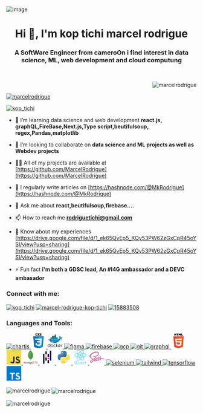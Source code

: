 ![image](https://img.freepik.com/premium-vector/web-developer-works-laptop-horizontal-banner-with-young-programmer-job-colorful-illustration-flat-style_198278-423.jpg?w=2000)


<h1 align="center">Hi 👋, I'm kop tichi marcel rodrigue</h1>
<h3 align="center">A SoftWare Engineer from cameroOn i find interest in data science, ML, web development and cloud computung</h3>
<br>

<p align="right"> <img src="https://komarev.com/ghpvc/?username=marcelrodrigue&label=Profile%20views&color=0e75b6&style=flat" alt="marcelrodrigue" /> </p>

<p align="left"> <a href="https://github.com/ryo-ma/github-profile-trophy"><img src="https://github-profile-trophy.vercel.app/?username=marcelrodrigue" alt="marcelrodrigue" /></a> </p>

<p align="left"> <a href="https://twitter.com/kop_tichi" target="blank"><img src="https://img.shields.io/twitter/follow/kop_tichi?logo=twitter&style=for-the-badge" alt="kop_tichi" /></a> </p>

- 🌱 I’m learning data science and web development **react.js, graphQL,FireBase,Next.js,Type script,beutifulsoup, regex,Pandas,matplotlib**

- 👯 I’m looking to collaborate on **data science and ML projects as well as Webdev projects**

- 👨‍💻 All of my projects are available at [https://github.com/MarcelRodrigue](https://github.com/MarcelRodrigue)

- 📝 I regularly write articles on [https://hashnode.com/@MkRodrigue](https://hashnode.com/@MkRodrigue)

- 💬 Ask me about **react,beutifulsoup,firebase....**

- 📫 How to reach me **rodriguetichi@gmail.com**

- 📄 Know about my experiences [https://drive.google.com/file/d/1_ek65QvEp5_KQy53PW62zGxCpR45oYSI/view?usp=sharing](https://drive.google.com/file/d/1_ek65QvEp5_KQy53PW62zGxCpR45oYSI/view?usp=sharing)

- ⚡ Fun fact **i'm both a GDSC lead, An #I4G ambassador and a DEVC ambasador**

<h3 align="left">Connect with me:</h3>
<p align="left">
<a href="https://twitter.com/kop_tichi" target="blank"><img align="center" src="https://raw.githubusercontent.com/rahuldkjain/github-profile-readme-generator/master/src/images/icons/Social/twitter.svg" alt="kop_tichi" height="30" width="40" /></a>
<a href="https://linkedin.com/in/marcel-rodrigue-kop-tichi" target="blank"><img align="center" src="https://raw.githubusercontent.com/rahuldkjain/github-profile-readme-generator/master/src/images/icons/Social/linked-in-alt.svg" alt="marcel-rodrigue-kop-tichi" height="30" width="40" /></a>
<a href="https://stackoverflow.com/users/15883508" target="blank"><img align="center" src="https://raw.githubusercontent.com/rahuldkjain/github-profile-readme-generator/master/src/images/icons/Social/stack-overflow.svg" alt="15883508" height="30" width="40" /></a>
</p>

<h3 align="left">Languages and Tools:</h3>
<p align="left"> <a href="https://www.chartjs.org" target="_blank" rel="noreferrer"> <img src="https://www.chartjs.org/media/logo-title.svg" alt="chartjs" width="40" height="40"/> </a> <a href="https://www.w3schools.com/css/" target="_blank" rel="noreferrer"> <img src="https://raw.githubusercontent.com/devicons/devicon/master/icons/css3/css3-original-wordmark.svg" alt="css3" width="40" height="40"/> </a> <a href="https://www.docker.com/" target="_blank" rel="noreferrer"> <img src="https://raw.githubusercontent.com/devicons/devicon/master/icons/docker/docker-original-wordmark.svg" alt="docker" width="40" height="40"/> </a> <a href="https://www.figma.com/" target="_blank" rel="noreferrer"> <img src="https://www.vectorlogo.zone/logos/figma/figma-icon.svg" alt="figma" width="40" height="40"/> </a> <a href="https://firebase.google.com/" target="_blank" rel="noreferrer"> <img src="https://www.vectorlogo.zone/logos/firebase/firebase-icon.svg" alt="firebase" width="40" height="40"/> </a> <a href="https://cloud.google.com" target="_blank" rel="noreferrer"> <img src="https://www.vectorlogo.zone/logos/google_cloud/google_cloud-icon.svg" alt="gcp" width="40" height="40"/> </a> <a href="https://git-scm.com/" target="_blank" rel="noreferrer"> <img src="https://www.vectorlogo.zone/logos/git-scm/git-scm-icon.svg" alt="git" width="40" height="40"/> </a> <a href="https://graphql.org" target="_blank" rel="noreferrer"> <img src="https://www.vectorlogo.zone/logos/graphql/graphql-icon.svg" alt="graphql" width="40" height="40"/> </a> <a href="https://www.w3.org/html/" target="_blank" rel="noreferrer"> <img src="https://raw.githubusercontent.com/devicons/devicon/master/icons/html5/html5-original-wordmark.svg" alt="html5" width="40" height="40"/> </a> <a href="https://developer.mozilla.org/en-US/docs/Web/JavaScript" target="_blank" rel="noreferrer"> <img src="https://raw.githubusercontent.com/devicons/devicon/master/icons/javascript/javascript-original.svg" alt="javascript" width="40" height="40"/> </a> <a href="https://www.mongodb.com/" target="_blank" rel="noreferrer"> <img src="https://raw.githubusercontent.com/devicons/devicon/master/icons/mongodb/mongodb-original-wordmark.svg" alt="mongodb" width="40" height="40"/> </a> <a href="https://pandas.pydata.org/" target="_blank" rel="noreferrer"> <img src="https://raw.githubusercontent.com/devicons/devicon/2ae2a900d2f041da66e950e4d48052658d850630/icons/pandas/pandas-original.svg" alt="pandas" width="40" height="40"/> </a> <a href="https://www.python.org" target="_blank" rel="noreferrer"> <img src="https://raw.githubusercontent.com/devicons/devicon/master/icons/python/python-original.svg" alt="python" width="40" height="40"/> </a> <a href="https://reactjs.org/" target="_blank" rel="noreferrer"> <img src="https://raw.githubusercontent.com/devicons/devicon/master/icons/react/react-original-wordmark.svg" alt="react" width="40" height="40"/> </a> <a href="https://sass-lang.com" target="_blank" rel="noreferrer"> <img src="https://raw.githubusercontent.com/devicons/devicon/master/icons/sass/sass-original.svg" alt="sass" width="40" height="40"/> </a> <a href="https://www.selenium.dev" target="_blank" rel="noreferrer"> <img src="https://raw.githubusercontent.com/detain/svg-logos/780f25886640cef088af994181646db2f6b1a3f8/svg/selenium-logo.svg" alt="selenium" width="40" height="40"/> </a> <a href="https://tailwindcss.com/" target="_blank" rel="noreferrer"> <img src="https://www.vectorlogo.zone/logos/tailwindcss/tailwindcss-icon.svg" alt="tailwind" width="40" height="40"/> </a> <a href="https://www.tensorflow.org" target="_blank" rel="noreferrer"> <img src="https://www.vectorlogo.zone/logos/tensorflow/tensorflow-icon.svg" alt="tensorflow" width="40" height="40"/> </a> <a href="https://www.typescriptlang.org/" target="_blank" rel="noreferrer"> <img src="https://raw.githubusercontent.com/devicons/devicon/master/icons/typescript/typescript-original.svg" alt="typescript" width="40" height="40"/> </a> </p>

<p><img align="left" src="https://github-readme-stats.vercel.app/api/top-langs?username=marcelrodrigue&show_icons=true&locale=en&layout=compact" alt="marcelrodrigue" /></p>

<p>&nbsp;<img align="center" src="https://github-readme-stats.vercel.app/api?username=marcelrodrigue&show_icons=true&locale=en" alt="marcelrodrigue" /></p>

<p><img align="center" src="https://github-readme-streak-stats.herokuapp.com/?user=marcelrodrigue&" alt="marcelrodrigue" /></p>


<!--
**MarcelRodrigue/MarcelRodrigue** is a ✨ _special_ ✨ repository because its `README.md` (this file) appears on your GitHub profile.

Here are some ideas to get you started:

- 🔭 I’m currently working on ...
- 🌱 I’m currently learning ...
- 👯 I’m looking to collaborate on ...
- 🤔 I’m looking for help with ...
- 💬 Ask me about ...
- 📫 How to reach me: ...
- 😄 Pronouns: ...
- ⚡ Fun fact: ...
-->
